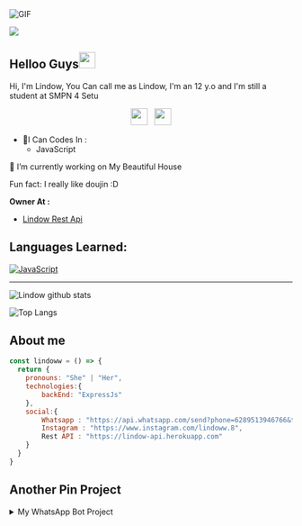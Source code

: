 <img align="center" fit="fill" alt="GIF" src="https://cardivo.vercel.app/api?name=Lindow%20Amamiya&description=Hi,%20i%27m%20a%20just%20newbie%20programer%20and%20i%27m%2012%20y.o.%20Nice%20to%20meet%20you%20👋&image=https://avatars.githubusercontent.com/u/76984961?s=400&u=acb8f5ca5c6f9a886400758a7e2eec42ca4fe91a&v=4&backgroundColor=%23ecf0f1&instagram=lindoww.8&github=lindow666&pattern=leaf&colorPattern=%23eaeaea"/>

![](https://visitor-badge.glitch.me/badge?page_id=lindow666)
## Helloo Guys<img src="https://github.com/TheDudeThatCode/TheDudeThatCode/blob/master/Assets/Hi.gif" width="29px">
Hi, I'm Lindow, You Can call me as Lindow, I'm an 12 y.o and I'm still a student at SMPN 4 Setu
<br>
<p align='center'>
   <a href="https://wa.me/6289513946766"><img height="30" src="https://c.top4top.io/p_1837yybbf0.jpeg"></a>&nbsp;&nbsp;
   <a href="https://instagram.com/lindoww.8"><img height="30" src="https://raw.githubusercontent.com/TobyG74/TobyG74/main/instagram.jpg"></a>
</P>

- 🌱I Can Codes In :
  - JavaScript
 
 🔭 I’m currently working on My Beautiful House
 
 Fun fact: I really like doujin :D

**Owner At :**
- [Lindow Rest Api](https://lindow-api.herokuapp.com)

## Languages Learned:
[![JavaScript](https://img.shields.io/badge/JavaScript-yellow?style=for-the-badge&logo=javascript&logoColor=white&labelColor=101010)]()

___

![Lindow github stats](https://github-readme-stats.vercel.app/api?username=lindow666&show_icons=true&theme=tokyonight)

![Top Langs](https://github-readme-stats.vercel.app/api/top-langs/?username=lindow666&hide=css,html&theme=tokyonight)

## About me
```js
const lindoww = () => {
  return {
    pronouns: "She" | "Her",
    technologies:{
        backEnd: "ExpressJs"
    },
    social:{
        Whatsapp : "https://api.whatsapp.com/send?phone=6289513946766&text=Halo+Lindow",
        Instagram : "https://www.instagram.com/lindoww.8",
        Rest API : "https://lindow-api.herokuapp.com"
    }
  }
}
```

## Another Pin Project
<details>
  <summary>My WhatsApp Bot Project</summary>
  <a href="https://github.com/lindow666/Imgtosticker">
    <img src="https://github-readme-stats.vercel.app/api/pin/?username=lindow666&repo=Imgtosticker">
  </a>
  <a href="https://github.com/lindow666/StickerWithWm">
    <img src="https://github-readme-stats.vercel.app/api/pin/?username=lindow666&repo=StickerWithWm">
  </a>
  <a href="https://github.com/lindow666/Ytmp3AutoDownloader">
    <img src="https://github-readme-stats.vercel.app/api/pin/?username=lindow666&repo=Ytmp3AutoDownloader">
</details>
<!--

**Zhirrr/Zhirrr** is a ✨ _special_ ✨ repository because its `README.md` (this file) appears on your GitHub profile.














